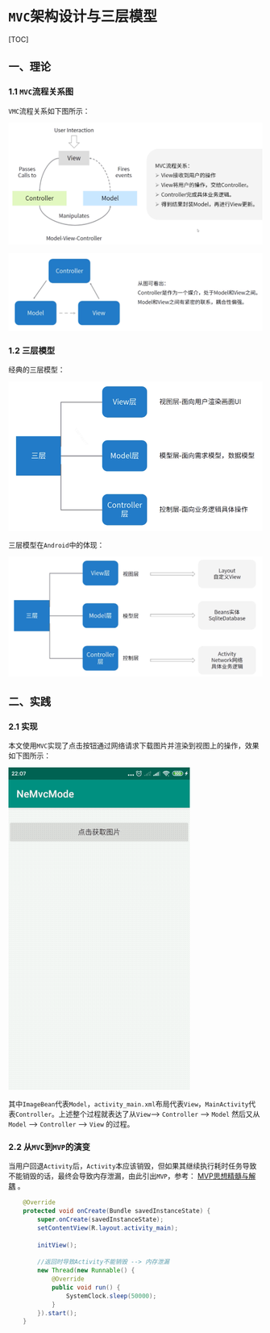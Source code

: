 # `MVC`架构设计与三层模型

[TOC]

## 一、理论

### 1.1 `MVC`流程关系图

`VMC`流程关系如下图所示：

![image](https://github.com/tianyalu/NeMvcMode/raw/master/show/mvc_process_relation.png)

![image](https://github.com/tianyalu/NeMvcMode/raw/master/show/mvc_process_relation2.png)

### 1.2 三层模型

经典的三层模型：

![image](https://github.com/tianyalu/NeMvcMode/raw/master/show/typical_three_level_model.png)

三层模型在`Android`中的体现：

![image](https://github.com/tianyalu/NeMvcMode/raw/master/show/android_three_level_model.png)

## 二、实践

### 2.1 实现

本文使用`MVC`实现了点击按钮通过网络请求下载图片并渲染到视图上的操作，效果如下图所示：

![image](https://github.com/tianyalu/NeMvcMode/raw/master/show/show.gif)

其中`ImageBean`代表`Model`，`activity_main.xml`布局代表`View`，`MainActivity`代表`Controller`。上述整个过程就表达了从`View`--> `Controller` --> `Model` 然后又从 `Model` --> `Controller` --> `View` 的过程。

### 2.2 从`MVC`到`MVP`的演变

当用户回退`Activity`后，`Activity`本应该销毁，但如果其继续执行耗时任务导致不能销毁的话，最终会导致内存泄漏，由此引出`MVP`，参考： [MVP思想精髓与解耦](https://github.com/tianyalu/NeMvpMode) 。

```java
    @Override
    protected void onCreate(Bundle savedInstanceState) {
        super.onCreate(savedInstanceState);
        setContentView(R.layout.activity_main);

        initView();

        //返回时导致Activity不能销毁 --> 内存泄漏
        new Thread(new Runnable() {
            @Override
            public void run() {
                SystemClock.sleep(50000);
            }
        }).start();
    }
```

